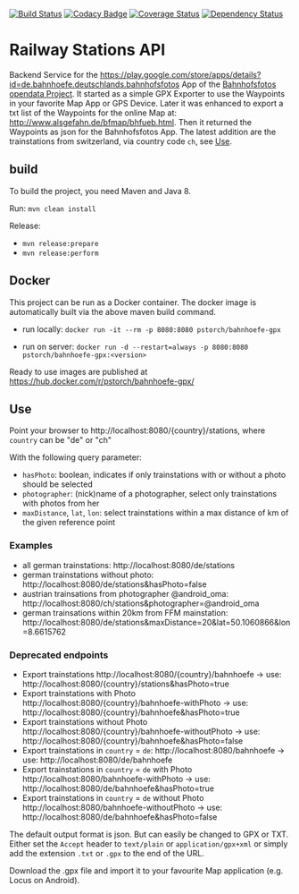 [![Build Status](https://travis-ci.org/RailwayStations/RSAPI.svg?branch=master)](https://travis-ci.org/RailwayStations/RSAPI) [![Codacy Badge](https://api.codacy.com/project/badge/Grade/e9be06b4e9944de1a24a37e3b26d3051)](https://www.codacy.com/app/peter-storch/RSAPI?utm_source=github.com&amp;utm_medium=referral&amp;utm_content=RailwayStations/RSAPI&amp;utm_campaign=Badge_Grade) [![Coverage Status](https://coveralls.io/repos/github/RailwayStations/RSAPI/badge.svg?branch=master)](https://coveralls.io/github/RailwayStations/RSAPI?branch=master) [![Dependency Status](https://www.versioneye.com/user/projects/586139b4ce9f89003d7ffb91/badge.svg?style=flat-square)](https://www.versioneye.com/user/projects/586139b4ce9f89003d7ffb91)

# Railway Stations API
Backend Service for the https://play.google.com/store/apps/details?id=de.bahnhoefe.deutschlands.bahnhofsfotos App of the [Bahnhofsfotos opendata Project](http://www.deutschlands-bahnhoefe.de/).
It started as a simple GPX Exporter to use the Waypoints in your favorite Map App or GPS Device.
Later it was enhanced to export a txt list of the Waypoints for the online Map at: http://www.alsgefahn.de/bfmap/bhfueb.html.
Then it returned the Waypoints as json for the Bahnhofsfotos App.
The latest addition are the trainstations from switzerland, via country code `ch`, see [Use](#use).

## build
To build the project, you need Maven and Java 8.

Run:
```mvn clean install```

Release:
- `mvn release:prepare`
- `mvn release:perform`

## Docker
This project can be run as a Docker container. The docker image is automatically built via the above maven build command.

- run locally: 
  ```docker run -it --rm -p 8080:8080 pstorch/bahnhoefe-gpx```
  
- run on server: 
  ```docker run -d --restart=always -p 8080:8080 pstorch/bahnhoefe-gpx:<version>```

Ready to use images are published at https://hub.docker.com/r/pstorch/bahnhoefe-gpx/

## Use
Point your browser to http://localhost:8080/{country}/stations, where `country` can be "de" or "ch"

With the following query parameter:
- `hasPhoto`: boolean, indicates if only trainstations with or without a photo should be selected
- `photographer`: (nick)name of a photographer, select only trainstations with photos from her
- `maxDistance`, `lat`, `lon`: select trainstations within a max distance of km of the given reference point

### Examples
- all german trainstations: http://localhost:8080/de/stations
- german trainstations without photo: http://localhost:8080/de/stations&hasPhoto=false
- austrian trainsations from photographer @android_oma: http://localhost:8080/ch/stations&photographer=@android_oma
- german trainsations within 20km from FFM mainstation: http://localhost:8080/de/stations&maxDistance=20&lat=50.1060866&lon=8.6615762

### Deprecated endpoints
- Export trainstations
  http://localhost:8080/{country}/bahnhoefe -> use: http://localhost:8080/{country}/stations&hasPhoto=true
- Export trainstations with Photo
  http://localhost:8080/{country}/bahnhoefe-withPhoto -> use: http://localhost:8080/{country}/bahnhoefe&hasPhoto=true
- Export trainstations without Photo
  http://localhost:8080/{country}/bahnhoefe-withoutPhoto -> use: http://localhost:8080/{country}/bahnhoefe&hasPhoto=false
- Export trainstations in `country` = `de`:
  http://localhost:8080/bahnhoefe -> use: http://localhost:8080/de/bahnhoefe
- Export trainstations in `country` = `de` with Photo
  http://localhost:8080/bahnhoefe-withPhoto -> use: http://localhost:8080/de/bahnhoefe&hasPhoto=true
- Export trainstations in `country` = `de` without Photo
  http://localhost:8080/bahnhoefe-withoutPhoto -> use: http://localhost:8080/de/bahnhoefe&hasPhoto=false

The default output format is json. But can easily be changed to GPX or TXT. Either set the `Accept` header to `text/plain` or `application/gpx+xml` or simply add the extension `.txt` or `.gpx` to the end of the URL.

Download the .gpx file and import it to your favourite Map application (e.g. Locus on Android).
